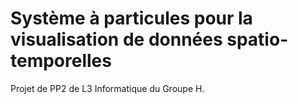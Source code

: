 # Système à particules pour la visualisation de données spatio-temporelles

Projet de PP2 de L3 Informatique du Groupe H.
